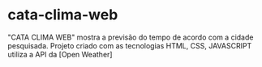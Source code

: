 # cata-clima-web
"CATA CLIMA WEB" mostra a previsão do tempo de acordo com a cidade pesquisada. Projeto criado com as tecnologias HTML, CSS, JAVASCRIPT utiliza a API da [Open Weather]

